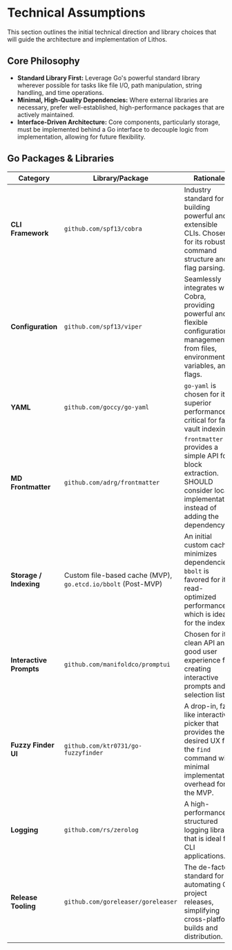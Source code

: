 # Technical Assumptions

This section outlines the initial technical direction and library choices that will guide the architecture and implementation of Lithos.

## Core Philosophy

- **Standard Library First:** Leverage Go's powerful standard library wherever possible for tasks like file I/O, path manipulation, string handling, and time operations.
- **Minimal, High-Quality Dependencies:** Where external libraries are necessary, prefer well-established, high-performance packages that are actively maintained.
- **Interface-Driven Architecture:** Core components, particularly storage, must be implemented behind a Go interface to decouple logic from implementation, allowing for future flexibility.

## Go Packages & Libraries

| Category                | Library/Package                                              | Rationale                                                                                                                                    |
| ----------------------- | ------------------------------------------------------------ | -------------------------------------------------------------------------------------------------------------------------------------------- |
| **CLI Framework**       | `github.com/spf13/cobra`                                     | Industry standard for building powerful and extensible CLIs. Chosen for its robust command structure and flag parsing.                       |
| **Configuration**       | `github.com/spf13/viper`                                     | Seamlessly integrates with Cobra, providing powerful and flexible configuration management from files, environment variables, and flags.     |
| **YAML**                | `github.com/goccy/go-yaml`                                   | `go-yaml` is chosen for its superior performance, critical for fast vault indexing.                                                          |
| **MD Frontmatter**      | `github.com/adrg/frontmatter`                                | `frontmatter` provides a simple API for block extraction. SHOULD consider local implementation instead of adding the dependency.             |
| **Storage / Indexing**  | Custom file-based cache (MVP), `go.etcd.io/bbolt` (Post-MVP) | An initial custom cache minimizes dependencies. `bbolt` is favored for its read-optimized performance, which is ideal for the index.         |
| **Interactive Prompts** | `github.com/manifoldco/promptui`                             | Chosen for its clean API and good user experience for creating interactive prompts and selection lists.                                      |
| **Fuzzy Finder UI**     | `github.com/ktr0731/go-fuzzyfinder`                          | A drop-in, fzf-like interactive picker that provides the desired UX for the `find` command with minimal implementation overhead for the MVP. |
| **Logging**             | `github.com/rs/zerolog`                                      | A high-performance, structured logging library that is ideal for CLI applications.                                                           |
| **Release Tooling**     | `github.com/goreleaser/goreleaser`                           | The de-facto standard for automating Go project releases, simplifying cross-platform builds and distribution.                                |
